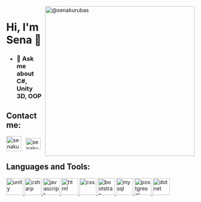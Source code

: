 <img align="right" src="https://user-images.githubusercontent.com/109519598/213156610-d561b5b0-3f63-40a2-801e-ed91c090794d.gif" alt="@senakurubas" height="400" width="400" />
<h1 align="left">Hi, I'm Sena 👋 </h1>


<h3 - 🌱 I’m currently developing mobile games in Unity </h3>

- 💬 Ask me about C#, Unity 3D, OOP

<h2 align="left">Contact me:</h2>
<p align="left">
<a href="mailto:senakurubas@hotmail.com" target="blank"><img align="center" src="https://user-images.githubusercontent.com/109519598/213220064-e4523368-b1de-44d8-b9ab-5b98e6f82839.png" alt="senakurubas" height="40" width="40" /></a>  &nbsp;  <a href="https://www.linkedin.com/in/senakurubas/" target="blank"><img align="center" src="https://raw.githubusercontent.com/rahuldkjain/github-profile-readme-generator/master/src/images/icons/Social/linked-in-alt.svg" alt="senakurubas/" height="30" width="40" /></a>
</p>


<h2 align="left">Languages and Tools:</h2>

<a href="https://unity.com" target="_blank" rel="noreferrer"> <img src="https://user-images.githubusercontent.com/109519598/213221491-e90fe952-72ad-4de3-877c-500823a298ce.png" alt="unity" width="45" height="45"/> </a>
<a href="https://learn.microsoft.com/en-us/dotnet/csharp/" target="_blank" rel="noreferrer"> <img src="https://user-images.githubusercontent.com/109519598/213226708-f63fb415-7b22-447a-ae92-ccfe0322e56d.png" alt="csharp" width="45" height="45"/> </a>
<a href="https://www.javascript.com" target="_blank" rel="noreferrer"> <img src="https://user-images.githubusercontent.com/109519598/213230677-78130f7a-3e76-4535-a3ad-c1341ab175a8.png" alt="javascript" width="45" height="45"/> </a>
<a href="https://www.w3schools.com/html/" target="_blank" rel="noreferrer"> <img src="https://user-images.githubusercontent.com/109519598/213227755-1b4650fe-83e9-4732-8ef8-afd71c8b7d0a.png" alt="html" width="45" height="45"/> </a> 
<a href="https://www.w3schools.com/css/" target="_blank" rel="noreferrer"> <img src="https://user-images.githubusercontent.com/109519598/213228759-f1a510a8-3596-4615-a510-28d9c92d35a6.png" alt="css" width="45" height="45"/> </a>
<a href="https://getbootstrap.com" target="_blank" rel="noreferrer"> <img src="https://user-images.githubusercontent.com/109519598/213231600-9ee7ec9e-7e40-4709-aff0-b8103ea01030.png" alt="bootstrap" width="45" height="45"/> </a>
<a href="https://www.mysql.com" target="_blank" rel="noreferrer"> <img src="https://user-images.githubusercontent.com/109519598/213233407-86b9f415-16f5-4db5-9785-851923b1ffad.png" alt="mysql" width="45" height="45"/> </a>
<a href="https://www.postgresql.org" target="_blank" rel="noreferrer"> <img src="https://user-images.githubusercontent.com/109519598/213234062-e768c0e0-dae5-4c57-866a-c0fa7d33b71d.png" alt="postgresql" width="45" height="45"/> </a>
<a href="https://learn.microsoft.com/tr-tr/dotnet/core/introduction" target="_blank" rel="noreferrer"> <img src="https://user-images.githubusercontent.com/109519598/213235133-765c166d-bb7a-459a-975a-e8a457108aac.png" alt="dotnet" width="45" height="45"/> </a>



